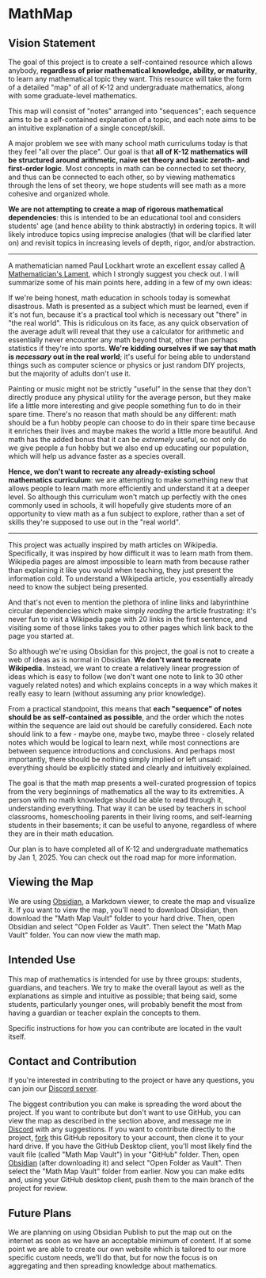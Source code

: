 # MathMap

## Vision Statement

The goal of this project is to create a self-contained resource which allows anybody, **regardless of prior mathematical knowledge, ability, or maturity**, to learn any mathematical topic they want. This resource will take the form of a detailed "map" of all of K-12 and undergraduate mathematics, along with some graduate-level mathematics.

This map will consist of "notes" arranged into "sequences"; each sequence aims to be a self-contained explanation of a topic, and each note aims to be an intuitive explanation of a single concept/skill.

A major problem we see with many school math curriculums today is that they feel "all over the place". Our goal is that **all of K-12 mathematics will be structured around arithmetic, naive set theory and basic zeroth- and first-order logic**. Most concepts in math can be connected to set theory, and thus can be connected to each other, so by viewing mathematics through the lens of set theory, we hope students will see math as a more cohesive and organized whole.

**We are not attempting to create a map of rigorous mathematical dependencies**: this is intended to be an educational tool and considers students' age (and hence ability to think abstractly) in ordering topics. It will likely introduce topics using imprecise analogies (that will be clarified later on) and revisit topics in increasing levels of depth, rigor, and/or abstraction.

---

A mathematician named Paul Lockhart wrote an excellent essay called [A Mathematician's Lament](https://www.maa.org/sites/default/files/pdf/devlin/LockhartsLament.pdf), which I strongly suggest you check out. I will summarize some of his main points here, adding in a few of my own ideas:

If we're being honest, math education in schools today is somewhat disastrous. Math is presented as a subject which must be learned, even if it's not fun, because it's a practical tool which is necessary out "there" in "the real world". This is ridiculous on its face, as any quick observation of the average adult will reveal that they use a calculator for arithmetic and essentially never encounter any math beyond that, other than perhaps statistics if they're into sports. **We're kidding ourselves if we say that math is *necessary* out in the real world**; it's useful for being able to understand things such as computer science or physics or just random DIY projects, but the majority of adults don't use it.

Painting or music might not be strictly "useful" in the sense that they don't directly produce any physical utility for the average person, but they make life a little more interesting and give people something fun to do in their spare time. There's no reason that math should be any different: math should be a fun hobby people can choose to do in their spare time because it enriches their lives and maybe makes the world a little more beautiful. And math has the added bonus that it can be *extremely* useful, so not only do we give people a fun hobby but we also end up educating our population, which will help us advance faster as a species overall.

**Hence, we don't want to recreate any already-existing school mathematics curriculum**: we are attempting to make something new that allows people to learn math more efficiently and understand it at a deeper level. So although this curriculum won't match up perfectly with the ones commonly used in schools, it will hopefully give students more of an opportunity to view math as a fun subject to explore, rather than a set of skills they're supposed to use out in the "real world".

---

This project was actually inspired by math articles on Wikipedia. Specifically, it was inspired by how difficult it was to learn math from them. Wikipedia pages are almost impossible to learn math from because rather than explaining it like you would when teaching, they just present the information cold. To understand a Wikipedia article, you essentially already need to know the subject being presented.

And that's not even to mention the plethora of inline links and labyrinthine circular dependencies which make simply *reading* the article frustrating: it's never fun to visit a Wikipedia page with 20 links in the first sentence, and visiting some of those links takes you to other pages which link back to the page you started at.

So although we're using Obsidian for this project, the goal is not to create a web of ideas as is normal in Obsidian. **We don't want to recreate Wikipedia.** Instead, we want to create a relatively linear progression of ideas which is easy to follow (we don't want one note to link to 30 other vaguely related notes) and which explains concepts in a way which makes it really easy to learn (without assuming any prior knowledge).

From a practical standpoint, this means that **each "sequence" of notes should be as self-contained as possible**, and the order which the notes within the sequence are laid out should be carefully considered. Each note should link to a few - maybe one, maybe two, maybe three - closely related notes which would be logical to learn next, while most connections are between sequence introductions and conclusions. And perhaps most importantly, there should be nothing simply implied or left unsaid: everything should be explicitly stated and clearly and intuitively explained.

The goal is that the math map presents a well-curated progression of topics from the very beginnings of mathematics all the way to its extremities. A person with no math knowledge should be able to read through it, understanding everything. That way it can be used by teachers in school classrooms, homeschooling parents in their living rooms, and self-learning students in their basements; it can be useful to anyone, regardless of where they are in their math education.

Our plan is to have completed all of K-12 and undergraduate mathematics by Jan 1, 2025. You can check out the road map for more information.

## Viewing the Map

We are using [Obsidian](https://obsidian.md/), a Markdown viewer, to create the map and visualize it. If you want to view the map, you'll need to download Obsidian, then download the "Math Map Vault" folder to your hard drive. Then, open Obsidian and select "Open Folder as Vault". Then select the "Math Map Vault" folder. You can now view the math map.

## Intended Use

This map of mathematics is intended for use by three groups: students, guardians, and teachers. We try to make the overall layout as well as the explanations as simple and intuitive as possible; that being said, some students, particularly younger ones, will probably benefit the most from having a guardian or teacher explain the concepts to them.

Specific instructions for how you can contribute are located in the vault itself.

## Contact and Contribution

If you're interested in contributing to the project or have any questions, you can join our [Discord server](https://discord.gg/dvW2HzBCMG). 

The biggest contribution you can make is spreading the word about the project. If you want to contribute but don't want to use GitHub, you can view the map as described in the section above, and message me in [Discord](https://discord.gg/dvW2HzBCMG) with any suggestions. If you want to contribute directly to the project, [fork](https://guides.github.com/activities/forking/) this GitHub repository to your account, then clone it to your hard drive. If you have the GitHub Desktop client, you'll most likely find the vault file (called "Math Map Vault") in your "GitHub" folder. Then, open [Obsidian](https://obsidian.md/) (after downloading it) and select "Open Folder as Vault". Then select the "Math Map Vault" folder from earlier. Now you can make edits and, using your GitHub desktop client, push them to the main branch of the project for review. 

## Future Plans

We are planning on using Obsidian Publish to put the map out on the internet as soon as we have an acceptable minimum of content. If at some point we are able to create our own website which is tailored to our more specific custom needs, we'll do that, but for now the focus is on aggregating and then spreading knowledge about mathematics.
